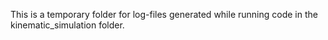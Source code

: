 This is a temporary folder for log-files generated while running code in the kinematic_simulation folder.